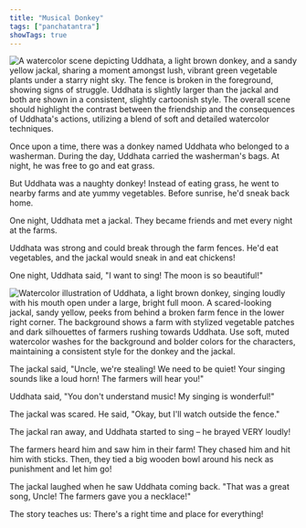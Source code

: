 ```yaml
---
title: "Musical Donkey"
tags: ["panchatantra"]
showTags: true
---
```


![A watercolor scene depicting Uddhata, a light brown donkey, and a sandy yellow jackal, sharing a moment amongst lush, vibrant green vegetable plants under a starry night sky.  The fence is broken in the foreground, showing signs of struggle. Uddhata is slightly larger than the jackal and both are shown in a consistent, slightly cartoonish style.  The overall scene should highlight the contrast between the friendship and the consequences of Uddhata's actions, utilizing a blend of soft and detailed watercolor techniques.](/images/image_panchatantra-musical-donkey2.png)


Once upon a time, there was a donkey named Uddhata who belonged to a washerman.  During the day, Uddhata carried the washerman's bags.  At night, he was free to go and eat grass.

But Uddhata was a naughty donkey! Instead of eating grass, he went to nearby farms and ate yummy vegetables.  Before sunrise, he'd sneak back home.

One night, Uddhata met a jackal. They became friends and met every night at the farms.

Uddhata was strong and could break through the farm fences. He'd eat vegetables, and the jackal would sneak in and eat chickens!

One night, Uddhata said, "I want to sing! The moon is so beautiful!" 

![Watercolor illustration of Uddhata, a light brown donkey, singing loudly with his mouth open under a large, bright full moon.  A scared-looking jackal, sandy yellow, peeks from behind a broken farm fence in the lower right corner.  The background shows a farm with stylized vegetable patches and dark silhouettes of farmers rushing towards Uddhata.  Use soft, muted watercolor washes for the background and bolder colors for the characters, maintaining a consistent style for the donkey and the jackal.](/images/image_panchatantra-musical-donkey1.png)

The jackal said, "Uncle, we're stealing! We need to be quiet! Your singing sounds like a loud horn!  The farmers will hear you!" 

Uddhata said, "You don't understand music! My singing is wonderful!" 

The jackal was scared.  He said, "Okay, but I'll watch outside the fence." 

The jackal ran away, and Uddhata started to sing –  he brayed VERY loudly!

The farmers heard him and saw him in their farm! They chased him and hit him with sticks. Then, they tied a big wooden bowl around his neck as punishment and let him go!

The jackal laughed when he saw Uddhata coming back.  "That was a great song, Uncle!  The farmers gave you a necklace!" 

The story teaches us: There's a right time and place for everything!
